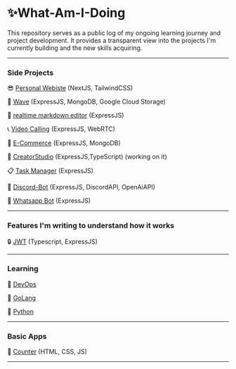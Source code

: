# ✨What-Am-I-Doing

This repository serves as a public log of my ongoing learning journey and project development.
It provides a transparent view into the projects I'm currently building and the new skills acquiring.
___
### Side Projects
😎 [Personal Webiste](https://github.com/ashikkabeer/Portfolio-NextJs) (NextJS, TailwindCSS)

🌊 [Wave](https://github.com/ashikkabeer/Wave-Social-Media-App-Backend) (ExpressJS, MongoDB, Google Cloud Storage)

📝 [realtime markdown editor](https://github.com/ashikkabeer/realtime-markdown-editor) (ExpressJS)

📞 [Video Calling](https://github.com/ashikkabeer/Video-Streaming-Web-App) (ExpressJS, WebRTC)

🛒 [E-Commerce](https://github.com/ashikkabeer/shop-cart-project-nodejs) (ExpressJS, MongoDB)

🎥 [CreatorStudio](https://github.com/ashikkabeer/CreatorStudio) (ExpressJS,TypeScript) (working on it)

📋 [Task Manager](https://github.com/ashikkabeer/task-manager) (ExpressJS)

🤖 [Discord-Bot](https://github.com/ashikkabeer/OpenAi-Discord-Bot) (ExpressJS, DiscordAPI, OpenAiAPI)

📱 [Whatsapp Bot](https://github.com/ashikkabeer/WA-GPT) (ExpressJS)

___

### Features I'm writing to understand how it works


🔒 [JWT](https://github.com/ashikkabeer/JWT-Auth-TS-Express) (Typescript, ExpressJS)

___
### Learning
🔢 [DevOps](https://github.com/ashikkabeer/devopsPlayground/)

🐍 [GoLang](https://github.com/ashikkabeer/GoLang-Code)

🐍 [Python](https://github.com/ashikkabeer/learn-python)
___
### Basic Apps

🔢 [Counter](https://github.com/ashikkabeer/Counter-Sample) (HTML, CSS, JS)

___

